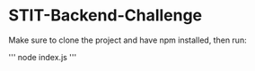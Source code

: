 # STIT-Backend-Challenge

Make sure to clone the project and have npm installed, then run:

'''
node index.js
'''
